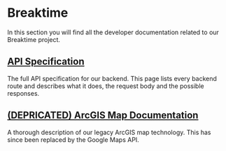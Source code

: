 # Breaktime

In this section you will find all the developer documentation related to our Breaktime project.

## [API Specification](./breaktime-api-spec)

The full API specification for our backend. This page lists every backend route and describes what it does, the request body and the possible responses. 

## [(DEPRICATED) ArcGIS Map Documentation](./arcgis-architecture.md)

A thorough description of our legacy ArcGIS map technology. This has since been replaced by the Google Maps API.

